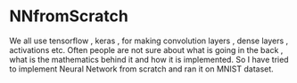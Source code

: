 # NNfromScratch
We all use tensorflow , keras , for making convolution layers , dense layers , activations etc. Often people are not sure about what is going in the back , what is the mathematics behind it and how it is implemented. So I have tried to implement Neural Network from scratch and ran it on MNIST dataset. 
